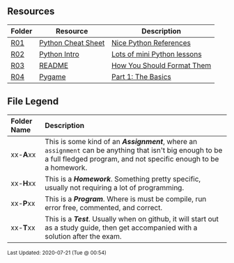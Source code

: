 ## Resources
| Folder | Resource | Description|
 | ------------|------------|------------|
 | [R01](https://github.com/rugbyprof/4443-2D-PyGame/tree/master/Resources/R01) | [ Python Cheat Sheet ](https://github.com/rugbyprof/4443-2D-PyGame/tree/master/Resources/R01) | [ Nice Python References](https://github.com/rugbyprof/4443-2D-PyGame/tree/master/Resources/R01) | [R01](https://github.com/rugbyprof/4443-2D-PyGame/tree/master/Resources/R01) | [|      | Cheat Sheet                         | Assignment Description                                    |](https://github.com/rugbyprof/4443-2D-PyGame/tree/master/Resources/R01) | [N/A](https://github.com/rugbyprof/4443-2D-PyGame/tree/master/Resources/R01) |
 | [R02](https://github.com/rugbyprof/4443-2D-PyGame/tree/master/Resources/R02) | [ Python Intro ](https://github.com/rugbyprof/4443-2D-PyGame/tree/master/Resources/R02) | [ Lots of mini Python lessons](https://github.com/rugbyprof/4443-2D-PyGame/tree/master/Resources/R02) | [R02](https://github.com/rugbyprof/4443-2D-PyGame/tree/master/Resources/R02) | [|      | File                                    | Topic and Link to YouTube                                                                    |](https://github.com/rugbyprof/4443-2D-PyGame/tree/master/Resources/R02) | [N/A](https://github.com/rugbyprof/4443-2D-PyGame/tree/master/Resources/R02) |
 | [R03](https://github.com/rugbyprof/4443-2D-PyGame/tree/master/Resources/R03) | [ README ](https://github.com/rugbyprof/4443-2D-PyGame/tree/master/Resources/R03) | [ How You Should Format Them](https://github.com/rugbyprof/4443-2D-PyGame/tree/master/Resources/R03) | [R03](https://github.com/rugbyprof/4443-2D-PyGame/tree/master/Resources/R03) | [ README's For Assignments](https://github.com/rugbyprof/4443-2D-PyGame/tree/master/Resources/R03) | [R03](https://github.com/rugbyprof/4443-2D-PyGame/tree/master/Resources/R03) | [ Common Errors](https://github.com/rugbyprof/4443-2D-PyGame/tree/master/Resources/R03) | [R03](https://github.com/rugbyprof/4443-2D-PyGame/tree/master/Resources/R03) | [ Example Assignment README](https://github.com/rugbyprof/4443-2D-PyGame/tree/master/Resources/R03) | [R03](https://github.com/rugbyprof/4443-2D-PyGame/tree/master/Resources/R03) | [ P02 ](https://github.com/rugbyprof/4443-2D-PyGame/tree/master/Resources/R03) | [ Bouncy Balls](https://github.com/rugbyprof/4443-2D-PyGame/tree/master/Resources/R03) | [R03](https://github.com/rugbyprof/4443-2D-PyGame/tree/master/Resources/R03) | [ Sally Smith](https://github.com/rugbyprof/4443-2D-PyGame/tree/master/Resources/R03) | [R03](https://github.com/rugbyprof/4443-2D-PyGame/tree/master/Resources/R03) | [ Description:](https://github.com/rugbyprof/4443-2D-PyGame/tree/master/Resources/R03) | [R03](https://github.com/rugbyprof/4443-2D-PyGame/tree/master/Resources/R03) | [ Files](https://github.com/rugbyprof/4443-2D-PyGame/tree/master/Resources/R03) | [R03](https://github.com/rugbyprof/4443-2D-PyGame/tree/master/Resources/R03) | [|      | File            | Description                                        |](https://github.com/rugbyprof/4443-2D-PyGame/tree/master/Resources/R03) | [R03](https://github.com/rugbyprof/4443-2D-PyGame/tree/master/Resources/R03) | [ Instructions](https://github.com/rugbyprof/4443-2D-PyGame/tree/master/Resources/R03) | [N/A](https://github.com/rugbyprof/4443-2D-PyGame/tree/master/Resources/R03) |
 | [R04](https://github.com/rugbyprof/4443-2D-PyGame/tree/master/Resources/R04) | [ Pygame ](https://github.com/rugbyprof/4443-2D-PyGame/tree/master/Resources/R04) | [ Part 1: The Basics](https://github.com/rugbyprof/4443-2D-PyGame/tree/master/Resources/R04) | [R04](https://github.com/rugbyprof/4443-2D-PyGame/tree/master/Resources/R04) | [ NA](https://github.com/rugbyprof/4443-2D-PyGame/tree/master/Resources/R04) | [R04](https://github.com/rugbyprof/4443-2D-PyGame/tree/master/Resources/R04) | [ Overview](https://github.com/rugbyprof/4443-2D-PyGame/tree/master/Resources/R04) | [R04](https://github.com/rugbyprof/4443-2D-PyGame/tree/master/Resources/R04) | [ [Lesson 001](001_pyglesson.py)](https://github.com/rugbyprof/4443-2D-PyGame/tree/master/Resources/R04) | [R04](https://github.com/rugbyprof/4443-2D-PyGame/tree/master/Resources/R04) | [ [Lesson 002](002_pyglesson.py)](https://github.com/rugbyprof/4443-2D-PyGame/tree/master/Resources/R04) | [R04](https://github.com/rugbyprof/4443-2D-PyGame/tree/master/Resources/R04) | [](https://github.com/rugbyprof/4443-2D-PyGame/tree/master/Resources/R04) | [ http://www.poketcode.com/en/pygame/windows/index.htmlwindow_icon](https://github.com/rugbyprof/4443-2D-PyGame/tree/master/Resources/R04) | [R04](https://github.com/rugbyprof/4443-2D-PyGame/tree/master/Resources/R04) | [ sets the icon path](https://github.com/rugbyprof/4443-2D-PyGame/tree/master/Resources/R04) | [R04](https://github.com/rugbyprof/4443-2D-PyGame/tree/master/Resources/R04) | [ loads the icon](https://github.com/rugbyprof/4443-2D-PyGame/tree/master/Resources/R04) | [R04](https://github.com/rugbyprof/4443-2D-PyGame/tree/master/Resources/R04) | [ sets the window icon](https://github.com/rugbyprof/4443-2D-PyGame/tree/master/Resources/R04) | [R04](https://github.com/rugbyprof/4443-2D-PyGame/tree/master/Resources/R04) | [ [Lesson 003](003_pyglesson.py)](https://github.com/rugbyprof/4443-2D-PyGame/tree/master/Resources/R04) | [R04](https://github.com/rugbyprof/4443-2D-PyGame/tree/master/Resources/R04) | [>To "blit" is to copy bits from one part of a computer's graphical memory to another part. This technique deals directly with the pixels of an image, and draws them directly to the screen, which makes it a very fast rendering technique that's often perfect for fast](https://github.com/rugbyprof/4443-2D-PyGame/tree/master/Resources/R04) | [paced 2D action games.<sup>[REF](https://gamedevelopment.tutsplus.com/articles/gamedev](https://github.com/rugbyprof/4443-2D-PyGame/tree/master/Resources/R04) | [glossary](https://github.com/rugbyprof/4443-2D-PyGame/tree/master/Resources/R04) | [what](https://github.com/rugbyprof/4443-2D-PyGame/tree/master/Resources/R04) | [is](https://github.com/rugbyprof/4443-2D-PyGame/tree/master/Resources/R04) | [blitting](https://github.com/rugbyprof/4443-2D-PyGame/tree/master/Resources/R04) | [](https://github.com/rugbyprof/4443-2D-PyGame/tree/master/Resources/R04) | [gamedev](https://github.com/rugbyprof/4443-2D-PyGame/tree/master/Resources/R04) | [2247:~:text=To%20%22blit%22%20is%20to%20copy,fast%2Dpaced%202D%20action%20games.)</sup>](https://github.com/rugbyprof/4443-2D-PyGame/tree/master/Resources/R04) | [R04](https://github.com/rugbyprof/4443-2D-PyGame/tree/master/Resources/R04) | [ Images and Rects](https://github.com/rugbyprof/4443-2D-PyGame/tree/master/Resources/R04) | [R04](https://github.com/rugbyprof/4443-2D-PyGame/tree/master/Resources/R04) | [https://realpython.com/pygame](https://github.com/rugbyprof/4443-2D-PyGame/tree/master/Resources/R04) | [a](https://github.com/rugbyprof/4443-2D-PyGame/tree/master/Resources/R04) | [primer/collision](https://github.com/rugbyprof/4443-2D-PyGame/tree/master/Resources/R04) | [detection](https://github.com/rugbyprof/4443-2D-PyGame/tree/master/Resources/R04) | [N/A](https://github.com/rugbyprof/4443-2D-PyGame/tree/master/Resources/R04) |

    
## File Legend

| Folder Name | Description |
|:-----------|:-------------|
|xx-**A**xx | This is some kind of an ***Assignment***, where an `assignment` can be anything that isn't big enough to be a full fledged program, and not specific enough to be a homework. |
|xx-**H**xx | This is a ***Homework***. Something pretty specific, usually not requiring a lot of programming. |
|xx-**P**xx | This is a ***Program***. Where is must be compile, run error free, commented, and correct. |
|xx-**T**xx | This is a ***Test***. Usually when on github, it will start out as a study guide, then get accompanied with a solution after the exam. |

    
<sup>Last Updated: 2020-07-21 (Tue @ 00:54)</sup>